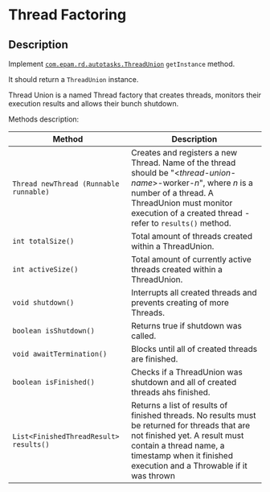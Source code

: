 # Thread Factoring 

## Description 
Implement [`com.epam.rd.autotasks.ThreadUnion`](src/main/java/com/epam/rd/autotasks/ThreadUnion.java) `getInstance` method.

It should return a `ThreadUnion` instance.

Thread Union is a named Thread factory that creates threads, monitors their execution results and allows their bunch shutdown.

Methods description:

| Method | Description |
| --- | --- |
| `Thread newThread (Runnable runnable)` | Creates and registers a new Thread. Name of the thread should be "&lt;_thread-union-name_&gt;-worker-_n_", where _n_ is a number of a thread. A ThreadUnion must monitor execution of a created thread - refer to `results()` method. | 
| `int totalSize()` | Total amount of threads created within a ThreadUnion. |
| `int activeSize()` | Total amount of currently active threads created within a ThreadUnion. |
| `void shutdown()` | Interrupts all created threads and prevents creating of more Threads. |
| `boolean isShutdown()` | Returns true if shutdown was called. |
| `void awaitTermination()` | Blocks until all of created threads are finished. |
| `boolean isFinished()` | Checks if a ThreadUnion was shutdown and all of created threads ahs finished.|
| `List<FinishedThreadResult> results()` | Returns a list of results of finished threads. No results must be returned for threads that are not finished yet. A result must contain a thread name, a timestamp when it finished execution and a Throwable if it was thrown | 